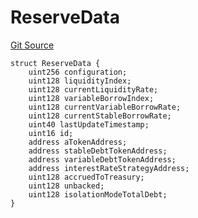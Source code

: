 # ReserveData
[Git Source](https://github.com/Quantillon-Labs/smart-contracts/quantillon-protocol/blob/71cd41fc9aa7c18638af4654e656fb0dc6b6d493/src/core/vaults/AaveVault.sol)


```solidity
struct ReserveData {
    uint256 configuration;
    uint128 liquidityIndex;
    uint128 currentLiquidityRate;
    uint128 variableBorrowIndex;
    uint128 currentVariableBorrowRate;
    uint128 currentStableBorrowRate;
    uint40 lastUpdateTimestamp;
    uint16 id;
    address aTokenAddress;
    address stableDebtTokenAddress;
    address variableDebtTokenAddress;
    address interestRateStrategyAddress;
    uint128 accruedToTreasury;
    uint128 unbacked;
    uint128 isolationModeTotalDebt;
}
```

